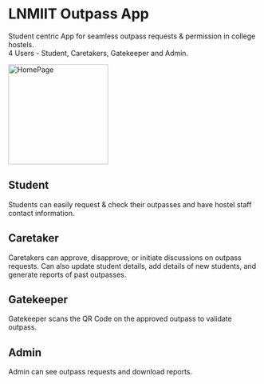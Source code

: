 # LNMIIT Outpass App

Student centric App for seamless outpass requests & permission in college hostels.\
4 Users - Student, Caretakers, Gatekeeper and Admin.

<img src = "https://github.com/aujjwal300/LNMIIT-Outpass-Documentation/assets/77393707/c60616e0-69f4-4380-bdef-8a058ab6ffc9" alt="HomePage" width="200">


## Student
Students can easily request & check their outpasses and have hostel staff contact information.


## Caretaker
Caretakers can approve, disapprove, or initiate discussions on outpass requests. Can also update student details, add details of new students, and generate reports of past outpasses.

## Gatekeeper
Gatekeeper scans the QR Code on the approved outpass to validate outpass.

## Admin 
Admin can see outpass requests and download reports.
